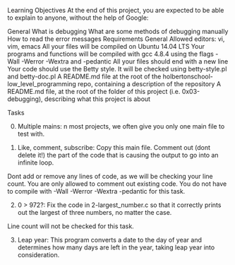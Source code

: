 Learning Objectives
At the end of this project, you are expected to be able to explain to anyone, without the help of Google:

General
What is debugging
What are some methods of debugging manually
How to read the error messages
Requirements
General
Allowed editors: vi, vim, emacs
All your files will be compiled on Ubuntu 14.04 LTS
Your programs and functions will be compiled with gcc 4.8.4 using the flags -Wall -Werror -Wextra and -pedantic
All your files should end with a new line
Your code should use the Betty style. It will be checked using betty-style.pl and betty-doc.pl
A README.md file at the root of the holbertonschool-low_level_programming repo, containing a description of the repository
A README.md file, at the root of the folder of this project (i.e. 0x03-debugging), describing what this project is about

Tasks

0. Multiple mains: n most projects, we often give you only one main file to test with. 

1. Like, comment, subscribe: Copy this main file. Comment out (dont delete it!) the part of the code that is causing the output to go into an infinite loop.

Dont add or remove any lines of code, as we will be checking your line count. You are only allowed to comment out existing code.
You do not have to compile with -Wall -Werror -Wextra -pedantic for this task.

2. 0 > 972?: Fix the code in 2-largest_number.c so that it correctly prints out the largest of three numbers, no matter the case.

Line count will not be checked for this task.

3. Leap year: This program converts a date to the day of year and determines how many days are left in the year, taking leap year into consideration.


